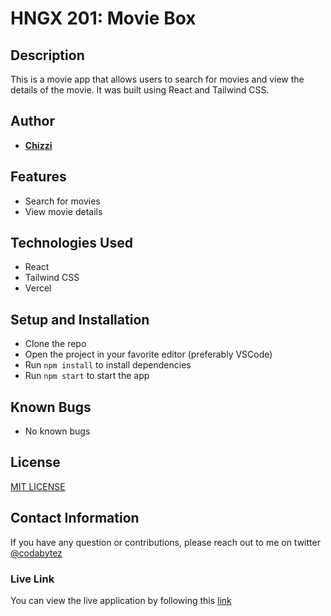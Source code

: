 # HNGX 201: Movie Box

## Description

This is a movie app that allows users to search for movies and view the details of the movie. It was built using React and Tailwind CSS.

## Author

- [**Chizzi**](https://github.com/codabytez/)

## Features

- Search for movies
- View movie details

## Technologies Used

- React
- Tailwind CSS
- Vercel

## Setup and Installation

- Clone the repo
- Open the project in your favorite editor (preferably VSCode)
- Run `npm install` to install dependencies
- Run `npm start` to start the app

## Known Bugs

- No known bugs

## License

[MIT LICENSE](./LICENSE)

## Contact Information

If you have any question or contributions, please reach out to me on twitter [@codabytez](https://twitter.com/codabytez)

### Live Link

You can view the live application by following this [link](https://hngx-201-moviebox.vercel.app/)

